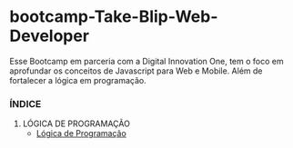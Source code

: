 # bootcamp-Take-Blip-Web-Developer

Esse Bootcamp em parceria com a Digital Innovation One, tem o foco em aprofundar os conceitos de Javascript para Web e Mobile. Além de fortalecer a lógica em programação.


### ÍNDICE

1. LÓGICA DE PROGRAMAÇÃO
    * [Lógica de Programação](https://github.com/JuniorMacedo91/bootcamp-Take-Blip-Web-Developer/blob/main/L%C3%B3gica%20de%20Programa%C3%A7%C3%A3o/1.L%C3%B3gica%20de%20Programa%C3%A7%C3%A3o)

